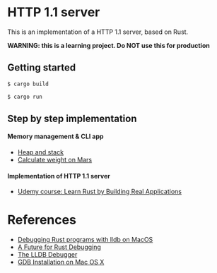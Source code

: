 # HTTP 1.1 server

This is an implementation of a HTTP 1.1 server, based on Rust.

**WARNING: this is a learning project. Do NOT use this for production**

## Getting started

```sh
$ cargo build
```

```sh
$ cargo run
```

## Step by step implementation

#### Memory management & CLI app

- [Heap and stack](https://github.com/gavadinov/Learn-Rust-by-Building-Real-Applications/blob/master/memory_management/src/main.rs)
- [Calculate weight on Mars](https://github.com/gavadinov/Learn-Rust-by-Building-Real-Applications/tree/master/mars_calc)

#### Implementation of HTTP 1.1 server

- [Udemy course: Learn Rust by Building Real Applications](https://github.com/gavadinov/Learn-Rust-by-Building-Real-Applications/tree/master/server)

# References

- [Debugging Rust programs with lldb on MacOS](https://bryce.fisher-fleig.org/debugging-rust-programs-with-lldb/)
- [A Future for Rust Debugging](https://nbaksalyar.github.io/2020/05/19/rust-debug.html)
- [The LLDB Debugger](https://lldb.llvm.org/)
- [GDB Installation on Mac OS X](https://www.ics.uci.edu/~pattis/common/handouts/macmingweclipse/allexperimental/mac-gdb-install.html)
